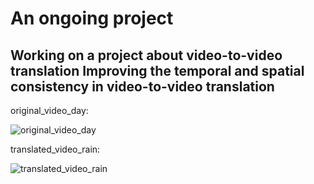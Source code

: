 # An ongoing project

## Working on a project about video-to-video translation Improving the temporal and spatial consistency in video-to-video translation

original_video_day:


![original_video_day](https://github.com/rajabi2001/V2V/assets/58388228/4dd04f7e-bbde-4af8-b0f1-5781b9b9a61c)



translated_video_rain:

![translated_video_rain](https://github.com/rajabi2001/V2V/assets/58388228/3b825779-0ca4-4af5-a9af-2095e277e8e0)

